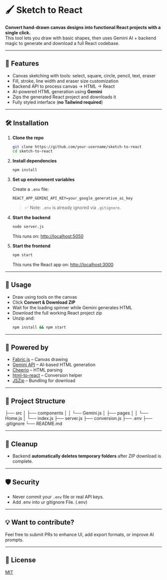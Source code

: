 # 🖌️ Sketch to React

**Convert hand-drawn canvas designs into functional React projects with a single click.**  
This tool lets you draw with basic shapes, then uses Gemini AI + backend magic to generate and download a full React codebase.

---

## 🚀 Features

- Canvas sketching with tools: select, square, circle, pencil, text, eraser
- Fill, stroke, line width and eraser size customization
- Backend API to process canvas → HTML → React
- AI-powered HTML generation using **Gemini**
- Zips the generated React project and downloads it
- Fully styled interface (**no Tailwind required**)

---

## 🛠️ Installation

1. **Clone the repo**
    ```bash
    git clone https://github.com/your-username/sketch-to-react
    cd sketch-to-react
    ```

2. **Install dependencies**
    ```bash
    npm install
    ```

3. **Set up environment variables**

    Create a `.env` file:
    ```env
    REACT_APP_GEMINI_API_KEY=your_google_generative_ai_key
    ```

    > ✅ Note: `.env` is already ignored via `.gitignore`.

4. **Start the backend**
    ```bash
    node server.js
    ```

    This runs on: [http://localhost:5050](http://localhost:5050)

5. **Start the frontend**
    ```bash
    npm start
    ```

    This runs the React app on: [http://localhost:3000](http://localhost:3000)

---

## 🧪 Usage

- Draw using tools on the canvas  
- Click **Convert & Download ZIP**  
- Wait for the loading spinner while Gemini generates HTML  
- Download the full working React project zip  
- Unzip and:
    ```bash
    npm install && npm start
    ```

---

## 🧠 Powered by

- [Fabric.js](http://fabricjs.com/) – Canvas drawing
- [Gemini API](https://ai.google.dev/) – AI-based HTML generation
- [Cheerio](https://cheerio.js.org/) – HTML parsing
- [html-to-react](https://github.com/aknuds1/html-to-react) – Conversion helper
- [JSZip](https://stuk.github.io/jszip/) – Bundling for download

---

## 📁 Project Structure
├── src 
│ ├── components 
│ │ └── Gemini.js 
│ ├── pages 
│ │ └── Home.js 
│ └── index.js 
├── server.js 
├── conversion.js 
├── .env 
├── .gitignore 
└── README.md


---

## 🧹 Cleanup

- Backend **automatically deletes temporary folders** after ZIP download is complete.

---

## 🛡️ Security

- Never commit your `.env` file or real API keys.
- Add .env into ur gitignore File. (.env)

---

## 💡 Want to contribute?

Feel free to submit PRs to enhance UI, add export formats, or improve AI prompts.

---

## 📄 License

[MIT](LICENSE)

